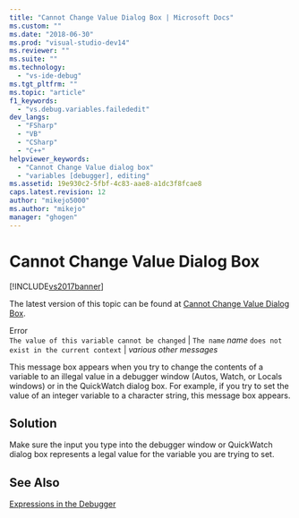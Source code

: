 ```yaml
---
title: "Cannot Change Value Dialog Box | Microsoft Docs"
ms.custom: ""
ms.date: "2018-06-30"
ms.prod: "visual-studio-dev14"
ms.reviewer: ""
ms.suite: ""
ms.technology: 
  - "vs-ide-debug"
ms.tgt_pltfrm: ""
ms.topic: "article"
f1_keywords: 
  - "vs.debug.variables.failededit"
dev_langs: 
  - "FSharp"
  - "VB"
  - "CSharp"
  - "C++"
helpviewer_keywords: 
  - "Cannot Change Value dialog box"
  - "variables [debugger], editing"
ms.assetid: 19e930c2-5fbf-4c83-aae8-a1dc3f8fcae8
caps.latest.revision: 12
author: "mikejo5000"
ms.author: "mikejo"
manager: "ghogen"
---
```

# Cannot Change Value Dialog Box
[!INCLUDE[vs2017banner](../includes/vs2017banner.md)]

The latest version of this topic can be found at [Cannot Change Value Dialog Box](https://docs.microsoft.com/visualstudio/debugger/cannot-change-value-dialog-box).  
  
Error  
 `The value of this variable cannot be changed` &#124; `The name` *name* `does not exist in the current context` &#124; *various other messages*  
  
 This message box appears when you try to change the contents of a variable to an illegal value in a debugger window (Autos, Watch, or Locals windows) or in the QuickWatch dialog box. For example, if you try to set the value of an integer variable to a character string, this message box appears.  
  
## Solution  
 Make sure the input you type into the debugger window or QuickWatch dialog box represents a legal value for the variable you are trying to set.  
  
## See Also  
 [Expressions in the Debugger](../debugger/expressions-in-the-debugger.md)



